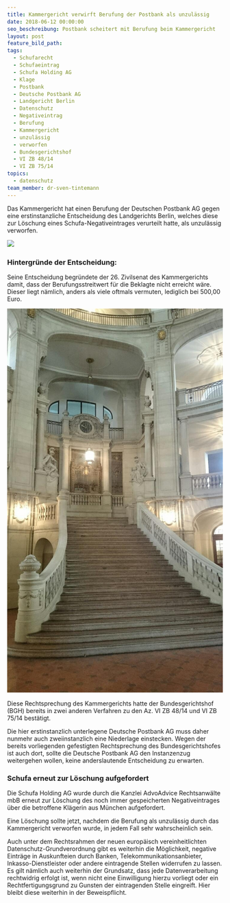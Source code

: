 ```yaml
---
title: Kammergericht verwirft Berufung der Postbank als unzulässig
date: 2018-06-12 00:00:00
seo_beschreibung: Postbank scheitert mit Berufung beim Kammergericht
layout: post
feature_bild_path:
tags:
  - Schufarecht
  - Schufaeintrag
  - Schufa Holding AG
  - Klage
  - Postbank
  - Deutsche Postbank AG
  - Landgericht Berlin
  - Datenschutz
  - Negativeintrag
  - Berufung
  - Kammergericht
  - unzulässig
  - verworfen
  - Bundesgerichtshof
  - VI ZB 48/14
  - VI ZB 75/14
topics:
  - datenschutz
team_member: dr-sven-tintemann
---
```


Das Kammergericht hat einen Berufung der Deutschen Postbank AG gegen eine erstinstanzliche Entscheidung des Landgerichts Berlin, welches diese zur L&ouml;schung eines Schufa-Negativeintrages verurteilt hatte, als unzul&auml;ssig verworfen.

![](blob:https://app.cloudcannon.com/0f6bf398-1630-446a-950d-4b7b60d465c8)

### Hintergr&uuml;nde der Entscheidung:

Seine Entscheidung begr&uuml;ndete der 26. Zivilsenat des Kammergerichts damit, dass der Berufungsstreitwert f&uuml;r die Beklagte nicht erreicht w&auml;re. Dieser liegt n&auml;mlich, anders als viele oftmals vermuten, lediglich bei 500,00 Euro.

![Kammergericht Innenansicht](/uploads/kammergericht-innen-2.JPG "Kammergericht Innenansicht Eingangsbereich")

Diese Rechtsprechung des Kammergerichts hatte der Bundesgerichtshof (BGH) bereits in zwei anderen Verfahren zu den Az. VI ZB 48/14 und VI ZB 75/14 best&auml;tigt.

Die hier erstinstanzlich unterlegene Deutsche Postbank AG muss daher nunmehr auch zweiinstanzlich eine Niederlage einstecken. Wegen der bereits vorliegenden gefestigten Rechtsprechung des Bundesgerichtshofes ist auch dort, sollte die Deutsche Postbank AG den Instanzenzug weitergehen wollen, keine anderslautende Entscheidung zu erwarten.

### Schufa erneut zur L&ouml;schung aufgefordert

Die Schufa Holding AG wurde durch die Kanzlei AdvoAdvice Rechtsanw&auml;lte mbB erneut zur L&ouml;schung des noch immer gespeicherten Negativeintrages &uuml;ber die betroffene Kl&auml;gerin aus M&uuml;nchen aufgefordert.

Eine L&ouml;schung sollte jetzt, nachdem die Berufung als unzul&auml;ssig durch das Kammergericht verworfen wurde, in jedem Fall sehr wahrscheinlich sein.

Auch unter dem Rechtsrahmen der neuen europ&auml;isch vereinheitlichten Datenschutz-Grundverordnung gibt es weiterhin die M&ouml;glichkeit, negative Eintr&auml;ge in Auskunfteien durch Banken, Telekommunikationsanbieter, Inkasso-Dienstleister oder andere eintragende Stellen widerrufen zu lassen. Es gilt n&auml;mlich auch weiterhin der Grundsatz, dass jede Datenverarbeitung rechtwidrig erfolgt ist, wenn nicht eine Einwilligung hierzu vorliegt oder ein Rechtfertigungsgrund zu Gunsten der eintragenden Stelle eingreift. Hier bleibt diese weiterhin in der Beweispflicht.

&nbsp;